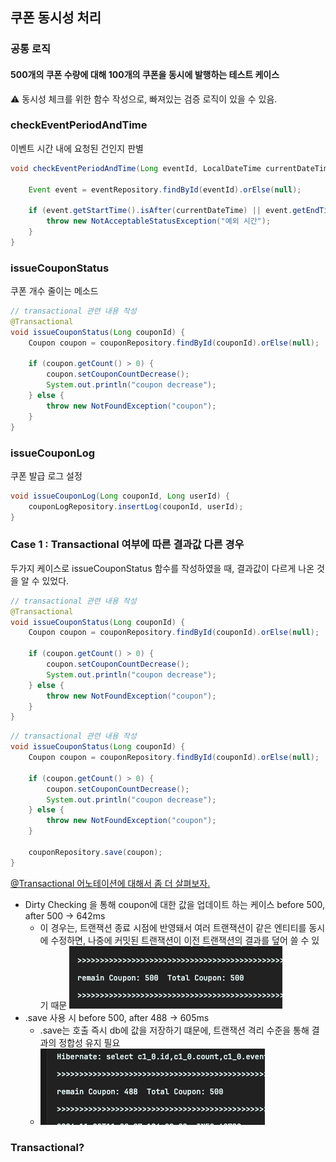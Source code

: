 ## 쿠폰 동시성 처리

### 공통 로직

#### 500개의 쿠폰 수량에 대해 100개의 쿠폰을 동시에 발행하는 테스트 케이스

⚠️ 동시성 체크를 위한 함수 작성으로, 빠져있는 검증 로직이 있을 수 있음.

### checkEventPeriodAndTime

이벤트 시간 내에 요청된 건인지 판별

```Java
void checkEventPeriodAndTime(Long eventId, LocalDateTime currentDateTime) throws Exception {

	Event event = eventRepository.findById(eventId).orElse(null);

	if (event.getStartTime().isAfter(currentDateTime) || event.getEndTime().isBefore(currentDateTime)) {
		throw new NotAcceptableStatusException("예외 시간");
	}
}
```

### issueCouponStatus

쿠폰 개수 줄이는 메소드

```Java
// transactional 관련 내용 작성
@Transactional
void issueCouponStatus(Long couponId) {
	Coupon coupon = couponRepository.findById(couponId).orElse(null);

	if (coupon.getCount() > 0) {
		coupon.setCouponCountDecrease();
		System.out.println("coupon decrease");
	} else {
		throw new NotFoundException("coupon");
	}
}
```

### issueCouponLog

쿠폰 발급 로그 설정

```Java
void issueCouponLog(Long couponId, Long userId) {
	couponLogRepository.insertLog(couponId, userId);
}
```

### Case 1 : Transactional 여부에 따른 결과값 다른 경우

두가지 케이스로 issueCouponStatus 함수를 작성하였을 때, 결과값이 다르게 나온 것을 알 수 있었다.

```Java
// transactional 관련 내용 작성
@Transactional
void issueCouponStatus(Long couponId) {
	Coupon coupon = couponRepository.findById(couponId).orElse(null);

	if (coupon.getCount() > 0) {
		coupon.setCouponCountDecrease();
		System.out.println("coupon decrease");
	} else {
		throw new NotFoundException("coupon");
	}
}
```

```Java
// transactional 관련 내용 작성
void issueCouponStatus(Long couponId) {
	Coupon coupon = couponRepository.findById(couponId).orElse(null);

	if (coupon.getCount() > 0) {
		coupon.setCouponCountDecrease();
		System.out.println("coupon decrease");
	} else {
		throw new NotFoundException("coupon");
	}

	couponRepository.save(coupon);
}
```

[@Transactional 어노테이션에 대해서 좀 더 살펴보자.](#transactional)

- Dirty Checking 을 통해 coupon에 대한 값을 업데이트 하는 케이스 before 500, after 500 -> 642ms
    - 이 경우는, 트랜잭션 종료 시점에 반영돼서 여러 트랜잭션이 같은 엔티티를 동시에 수정하면, 나중에 커밋된 트랜잭션이 이전 트랜잭션의 결과를 덮어 쓸 수 있기 때문
      ![img_1.png](IMG/img_1.png)
- .save 사용 시 before 500, after 488 -> 605ms
    - .save는 호출 즉시 db에 값을 저장하기 떄문에, 트랜잭션 격리 수준을 통해 결과의 정합성 유지 필요
    - ![img.png](IMG/img.png)

### Transactional?